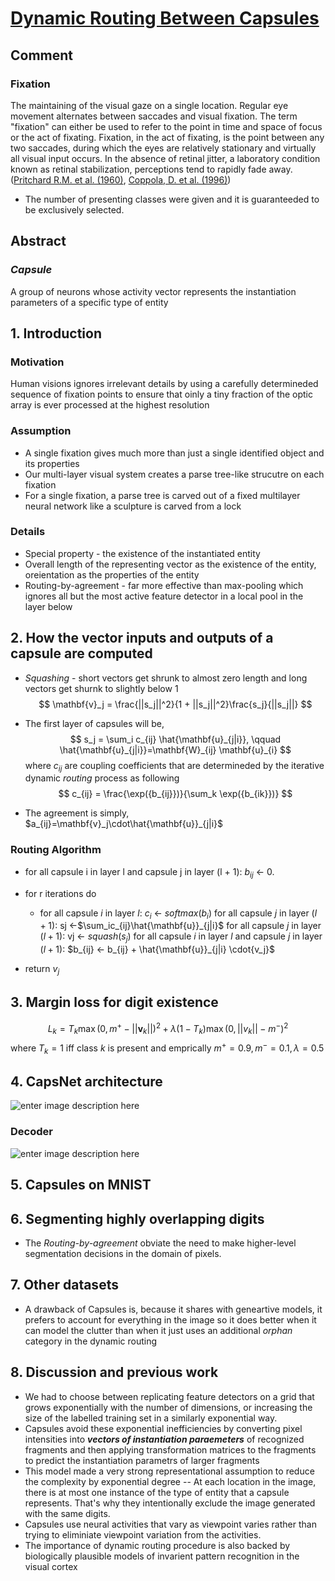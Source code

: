 # [Dynamic Routing Between Capsules](https://arxiv.org/pdf/1710.09829.pdf)

## Comment
### Fixation
The maintaining of the visual gaze on a single location. Regular eye movement alternates between saccades and visual fixation. The term "fixation" can either be used to refer to the point in time and space of focus or the act of fixating. Fixation, in the act of fixating, is the point between any two saccades, during which the eyes are relatively stationary and virtually all visual input occurs. In the absence of retinal jitter, a laboratory condition known as retinal stabilization, perceptions tend to rapidly fade away. ([Pritchard R.M. et al. (1960)](https://en.wikipedia.org/wiki/Fixation_(visual)), [Coppola, D. et al. (1996)](http://www.pnas.org/content/93/15/8001))

* The number of presenting classes were given and it is guaranteeded to be exclusively selected.

## Abstract
### *Capsule*
A group of neurons whose activity vector represents the instantiation parameters of a specific type of entity

## 1. Introduction
### Motivation
Human visions ignores irrelevant details by using a carefully determineded sequence of fixation points to ensure that oinly a tiny fraction of the optic array is ever processed at the highest resolution

### Assumption
* A single fixation gives much more than just a single identified object and its properties
* Our multi-layer visual system creates a parse tree-like strucutre on each fixation
* For a single fixation, a parse tree is carved out of a fixed multilayer neural network like a sculpture is carved from a lock

### Details
* Special property - the existence of the instantiated entity
* Overall length of the representing vector as the existence of the entity, oreientation as the properties of the entity
* Routing-by-agreement - far more effective than max-pooling which ignores all but the most active feature detector in a local pool in the layer below

## 2. How the vector inputs and outputs of a capsule are computed

* *Squashing* - short vectors get shrunk to almost zero length and long vectors get shurnk to slightly below 1
$$
\mathbf{v}_j = \frac{||s_j||^2}{1 + ||s_j||^2}\frac{s_j}{||s_j||}
$$

* The first layer of capsules will be,
$$
s_j = \sum_i c_{ij} \hat{\mathbf{u}_{j|i}},	\qquad \hat{\mathbf{u}_{j|i}}=\mathbf{W}_{ij} \mathbf{u}_{i}
$$
where $c_{ij}$ are coupling coefficients that are determineded by the iterative dynamic *routing* process as following
$$
c_{ij} = \frac{\exp({b_{ij}})}{\sum_k \exp({b_{ik}})}
$$

* The agreement is simply, $a_{ij}=\mathbf{v}_j\cdot\hat{\mathbf{u}}_{j|i}$

### Routing Algorithm
* for all capsule i in layer l and capsule j in layer (l + 1): $b_{ij}$ ← 0.
* for r iterations do
	* for all capsule $i$ in layer $l$: $c_i$ ← $softmax(b_i)$
for all capsule $j$ in layer $(l + 1)$: sj ←$\sum_ic_{ij}\hat{\mathbf{u}}_{j|i}$
for all capsule $j$ in layer $(l + 1)$: vj ← $squash(s_j)$
for all capsule $i$ in layer $l$ and capsule $j$ in layer $(l + 1)$: $b_{ij} ← b_{ij} + \hat{\mathbf{u}}_{j|i} \cdot{v_j}$

* return $v_j$

## 3. Margin loss for digit existence
$$
L_k = T_k \max(0, m^+ - ||\mathbf{v}_k||)^2 + \lambda (1-T_k) \max(0, ||v_k||-m^-)^2
$$
where $T_k=1$ iff class $k$ is present and emprically $m^+=0.9, m^-=0.1, \lambda =0.5$

## 4. CapsNet architecture
![enter image description here](https://cdn-images-1.medium.com/max/1600/1*P1y-bAF1Wv9-EtdQcsErhA.png)

### Decoder
![enter image description here](https://raw.githubusercontent.com/deepblacksky/capsnet-tensorflow/master/images/recong.png)

## 5. Capsules on MNIST

## 6. Segmenting highly overlapping digits
* The *Routing-by-agreement* obviate the need to make higher-level segmentation decisions in the domain of pixels.

## 7. Other datasets
* A drawback of Capsules is, because it shares with geneartive models, it prefers to account for everything in the image so it does better when it can model the clutter than when it just uses an additional *orphan* category in the dynamic routing

## 8. Discussion and previous work
* We had to choose between replicating feature detectors on a grid that grows exponentially with the number of dimensions, or increasing the size of the labelled training set in a similarly exponential way.
* Capsules avoid these exponential inefficiencies by converting pixel intensities into ***vectors of instantiation paraemeters*** of recognized fragments and then applying transformation matrices to the fragments to predict the instantiation parametrs of larger fragments
* This model made a very strong representational assumption to reduce the complexity by exponential degree -- At each location in the image, there is at most one instance of the type of entity that a capsule represents. That's why they intentionally exclude the image generated with the same digits.
* Capsules use neural activities that vary as viewpoint varies rather than trying to eliminiate viewpoint variation from the activities.
* The importance of dynamic routing procedure is also backed by biologically plausible models of invarient pattern recognition in the visual cortex
